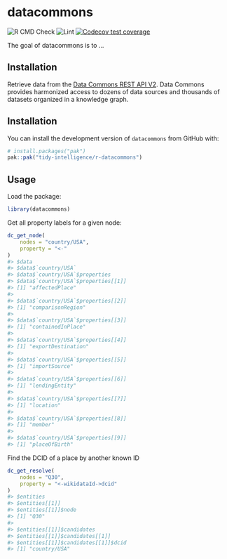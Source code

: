 
<!-- README.md is generated from README.Rmd. Please edit that file -->

# datacommons

<!-- badges: start -->

<!-- [![CRAN status](https://www.r-pkg.org/badges/version/uisapi)](https://cran.r-project.org/package=datacommons)
[![CRAN downloads](https://cranlogs.r-pkg.org/badges/uisapi)](https://cran.r-project.org/package=datacommons) -->

![R CMD
Check](https://github.com/tidy-intelligence/r-datacommons/actions/workflows/R-CMD-check.yaml/badge.svg)
![Lint](https://github.com/tidy-intelligence/r-datacommons/actions/workflows/lint.yaml/badge.svg)
[![Codecov test
coverage](https://codecov.io/gh/tidy-intelligence/r-datacommons/graph/badge.svg)](https://app.codecov.io/gh/tidy-intelligence/r-datacommons)
<!-- badges: end -->

The goal of datacommons is to …

## Installation

Retrieve data from the [Data Commons REST API
V2](https://docs.datacommons.org/api/rest/v2/). Data Commons provides
harmonized access to dozens of data sources and thousands of datasets
organized in a knowledge graph.

## Installation

<!-- You can install `datacommons` from [CRAN](https://cran.r-project.org/package=datacommons) via:
&#10;
``` r
install.packages("datacommons")
```
-->

You can install the development version of `datacommons` from GitHub
with:

``` r
# install.packages("pak")
pak::pak("tidy-intelligence/r-datacommons")
```

## Usage

Load the package:

``` r
library(datacommons)
```

Get all property labels for a given node:

``` r
dc_get_node(
    nodes = "country/USA", 
    property = "<-"
)
#> $data
#> $data$`country/USA`
#> $data$`country/USA`$properties
#> $data$`country/USA`$properties[[1]]
#> [1] "affectedPlace"
#> 
#> $data$`country/USA`$properties[[2]]
#> [1] "comparisonRegion"
#> 
#> $data$`country/USA`$properties[[3]]
#> [1] "containedInPlace"
#> 
#> $data$`country/USA`$properties[[4]]
#> [1] "exportDestination"
#> 
#> $data$`country/USA`$properties[[5]]
#> [1] "importSource"
#> 
#> $data$`country/USA`$properties[[6]]
#> [1] "lendingEntity"
#> 
#> $data$`country/USA`$properties[[7]]
#> [1] "location"
#> 
#> $data$`country/USA`$properties[[8]]
#> [1] "member"
#> 
#> $data$`country/USA`$properties[[9]]
#> [1] "placeOfBirth"
```

Find the DCID of a place by another known ID

``` r
dc_get_resolve(
    nodes = "Q30",
    property = "<-wikidataId->dcid"
)
#> $entities
#> $entities[[1]]
#> $entities[[1]]$node
#> [1] "Q30"
#> 
#> $entities[[1]]$candidates
#> $entities[[1]]$candidates[[1]]
#> $entities[[1]]$candidates[[1]]$dcid
#> [1] "country/USA"
```

